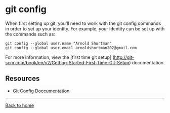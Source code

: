 # git config
When first setting up git, you'll need to work with the git config commands in order to set up your identity. 
For example, your identity can be set up with the commands such as: 
```
git config --global user.name "Arnold Shortman"
git config --global user.email arnoldshortman202@gmail.com
```
For more information, view the [first time git setup] (http://git-scm.com/book/en/v2/Getting-Started-First-Time-Git-Setup) documentation.
## Resources
- [Git Config Doccumentation](http://git-scm.com/docs/git-config) 
---
[Back to home](../README.md)

